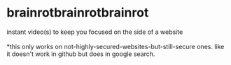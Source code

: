 # brainrotbrainrotbrainrot
instant video(s) to keep you focused on the side of a website <br>
<br>
*this only works on not-highly-secured-websites-but-still-secure ones. like it doesn't work in github but does in google search.
